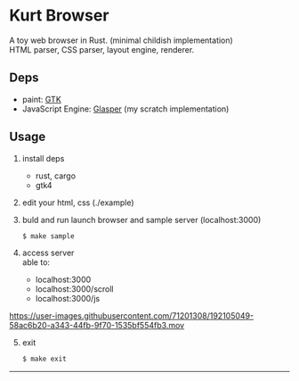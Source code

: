 # Kurt Browser

A toy web browser in Rust. (minimal childish implementation)  
HTML parser, CSS parser, layout engine, renderer.

## Deps

- paint: [GTK](https://github.com/gtk-rs/gtk4-rs)
- JavaScript Engine: [Glasper](https://github.com/Ubugeeei/Glasper) (my scratch implementation)

## Usage

1. install deps

   - rust, cargo
   - gtk4

2. edit your html, css (./example)

3. buld and run
   launch browser and sample server (localhost:3000)
   ```sh
   $ make sample
   ```

4. access server  
   able to:
      - localhost:3000
      - localhost:3000/scroll
      - localhost:3000/js  
   
https://user-images.githubusercontent.com/71201308/192105049-58ac6b20-a343-44fb-9f70-1535bf554fb3.mov



5. exit
   ```sh
   $ make exit
   ```

---


